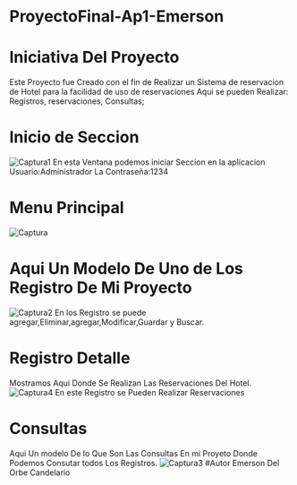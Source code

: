 # ProyectoFinal-Ap1-Emerson

#  Iniciativa Del Proyecto
Este Proyecto fue Creado con el fin de Realizar un Sistema de reservacion de Hotel para la facilidad de uso de reservaciones Aqui se pueden Realizar: Registros, reservaciones, Consultas;
# Inicio de Seccion
![Captura1](https://user-images.githubusercontent.com/54726092/69751511-a4871600-1125-11ea-8bac-448d6034f4ee.JPG)
En esta Ventana podemos iniciar Seccion en la aplicacion 
Usuario:Administrador
La Contraseña:1234

# Menu Principal
![Captura](https://user-images.githubusercontent.com/54726092/69751834-44dd3a80-1126-11ea-814e-0dd02ea7b87e.JPG)

# Aqui Un Modelo De Uno de Los Registro De Mi Proyecto

![Captura2](https://user-images.githubusercontent.com/54726092/69752089-e2386e80-1126-11ea-847d-386bb1e427f2.JPG)
En los Registro se puede agregar,Eliminar,agregar,Modificar,Guardar y Buscar.

# Registro Detalle
 Mostramos Aqui Donde Se Realizan Las Reservaciones Del Hotel.
![Captura4](https://user-images.githubusercontent.com/54726092/69752165-08f6a500-1127-11ea-9a39-49e563f22ddf.JPG)
En este Registro se Pueden Realizar Reservaciones 
# Consultas
Aqui Un modelo De lo Que Son Las Consultas En mi Proyeto Donde Podemos Consutar todos Los Registros.
![Captura3](https://user-images.githubusercontent.com/54726092/69752401-786c9480-1127-11ea-954e-2826239eb90e.JPG)
#Autor
Emerson Del Orbe Candelario

